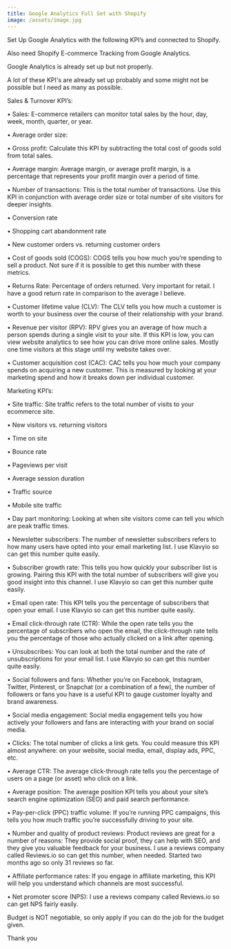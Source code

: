 ```yaml
---
title: Google Analytics Full Set with Shopify
image: /assets/image.jpg
---
```



Set Up Google Analytics with the following KPI’s and connected to Shopify.

Also need Shopify E-commerce Tracking from Google Analytics.

Google Analytics is already set up but not properly.

A lot of these KPI's are already set up probably and some might not be possible but I need as many as possible.

Sales & Turnover KPI’s:

• Sales: E-commerce retailers can monitor total sales by the hour, day, week, month, quarter, or year.

• Average order size:

• Gross profit: Calculate this KPI by subtracting the total cost of goods sold from total sales.

• Average margin: Average margin, or average profit margin, is a percentage that represents your profit margin over a period of time.

• Number of transactions: This is the total number of transactions. Use this KPI in conjunction with average order size or total number of site visitors for deeper insights.

• Conversion rate

• Shopping cart abandonment rate

• New customer orders vs. returning customer orders

• Cost of goods sold (COGS): COGS tells you how much you’re spending to sell a product. Not sure if it is possible to get this number with these metrics.

• Returns Rate: Percentage of orders returned. Very important for retail. I have a good return rate in comparison to the average I believe.

• Customer lifetime value (CLV): The CLV tells you how much a customer is worth to your business over the course of their relationship with your brand.

• Revenue per visitor (RPV): RPV gives you an average of how much a person spends during a single visit to your site. If this KPI is low, you can view website analytics to see how you can drive more online sales. Mostly one time visitors at this stage until my website takes over.

• Customer acquisition cost (CAC): CAC tells you how much your company spends on acquiring a new customer. This is measured by looking at your marketing spend and how it breaks down per individual customer.


Marketing KPI’s:

• Site traffic: Site traffic refers to the total number of visits to your ecommerce site.

• New visitors vs. returning visitors

• Time on site

• Bounce rate

• Pageviews per visit

• Average session duration

• Traffic source

• Mobile site traffic

• Day part monitoring: Looking at when site visitors come can tell you which are peak traffic times.

• Newsletter subscribers: The number of newsletter subscribers refers to how many users have opted into your email marketing list. I use Klavyio so can get this number quite easily.

• Subscriber growth rate: This tells you how quickly your subscriber list is growing. Pairing this KPI with the total number of subscribers will give you good insight into this channel. I use Klavyio so can get this number quite easily.

• Email open rate: This KPI tells you the percentage of subscribers that open your email. I use Klavyio so can get this number quite easily.

• Email click-through rate (CTR): While the open rate tells you the percentage of subscribers who open the email, the click-through rate tells you the percentage of those who actually clicked on a link after opening.

• Unsubscribes: You can look at both the total number and the rate of unsubscriptions for your email list. I use Klavyio so can get this number quite easily.

• Social followers and fans: Whether you’re on Facebook, Instagram, Twitter, Pinterest, or Snapchat (or a combination of a few), the number of followers or fans you have is a useful KPI to gauge customer loyalty and brand awareness.

• Social media engagement: Social media engagement tells you how actively your followers and fans are interacting with your brand on social media.

• Clicks: The total number of clicks a link gets. You could measure this KPI almost anywhere: on your website, social media, email, display ads, PPC, etc.

• Average CTR: The average click-through rate tells you the percentage of users on a page (or asset) who click on a link.

• Average position: The average position KPI tells you about your site’s search engine optimization (SEO) and paid search performance.

• Pay-per-click (PPC) traffic volume: If you’re running PPC campaigns, this tells you how much traffic you’re successfully driving to your site.

• Number and quality of product reviews: Product reviews are great for a number of reasons: They provide social proof, they can help with SEO, and they give you valuable feedback for your business. I use a reviews company called Reviews.io so can get this number, when needed. Started two months ago so only 31 reviews so far.

• Affiliate performance rates: If you engage in affiliate marketing, this KPI will help you understand which channels are most successful.

• Net promoter score (NPS): I use a reviews company called Reviews.io so can get NPS fairly easily.

Budget is NOT negotiable, so only apply if you can do the job for the budget given.

Thank you




